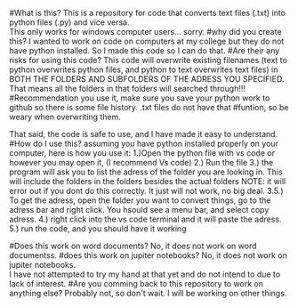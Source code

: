#What is this?
This is a repository for code that converts text files (.txt) into python files (.py) and vice versa.  
This only works for windows computer users... sorry.
#why did you create this?
I wanted to work on code on computers at my college but they do not have python installed.  So I made
this code so I can do that.
#Are their any risks for using this code?
This code will overwrite existing filenames (text to python overwrites python files, and python to text overwrites text files)
in BOTH THE FOLDERS AND SUBFOLDERS OF THE ADRESS YOU SPECIFIED.  That means all the folders in that folders will searched through!!!
#Recommendation you use it, make sure you save your python work to github so there is some file history.  .txt files do not have that 
#funtion, so be weary when overwriting them.

That said, the code is safe to use, and I have made it easy to understand.
#How do I use this?
assuming you have python installed properly on your computer, here is how you use it:
1.)Open the python file with vs code or however you may open it, (I recommend Vs code)
2.) Run the file
3.) the program will ask you to list the adress of the folder you are looking in.  This will include the folders in the folders besides the actual folders
  NOTE: it will error out if you dont do this correctly.  It just will not work, no big deal.
3.5.) To get the adress, open the folder you want to convert things, go to the adress bar and right click.  You hsould see a menu bar, and select copy adress.
4.) right click into the vs code terminal and it will paste the adress.
5.) run the code, and you should have it working

#Does this work on word documents?
No, it does not work on word documentss.
#does this work on jupiter notebooks?
No, it does not work on jupiter notebooks.  
I have not attempted to try my hand at that yet and do not intend to due to lack of interest.
#Are you comming back to this repository to work on anything else?
Probably not, so don't wait.  I will be working on other things.

